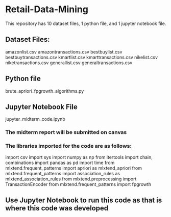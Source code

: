 # Retail-Data-Mining

This repository has 10 dataset files, 1 python file, and 1 jupyter notebook file.

## Dataset Files:

amazonlist.csv
amazontransactions.csv
bestbuylist.csv
bestbuytransactions.csv
kmartlist.csv
kmarttransactions.csv
nikelist.csv
niketransactions.csv
generallist.csv
generaltransactions.csv

## Python file

brute_apriori_fpgrowth_algorithms.py

## Jupyter Notebook File

jupyter_midterm_code.ipynb

### The midterm report will be submitted on canvas

### The libraries imported for the code are as follows:

import csv
import sys
import numpy as np
from itertools import chain, combinations
import pandas as pd
import time
from mlxtend.frequent_patterns import apriori as mlxtend_apriori
from mlxtend.frequent_patterns import association_rules as mlxtend_association_rules
from mlxtend.preprocessing import TransactionEncoder
from mlxtend.frequent_patterns import fpgrowth

## Use Jupyter Notebook to run this code as that is where this code was developed


